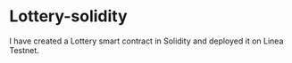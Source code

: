 # Lottery-solidity
I have created a Lottery smart contract in Solidity and deployed it on Linea Testnet.
